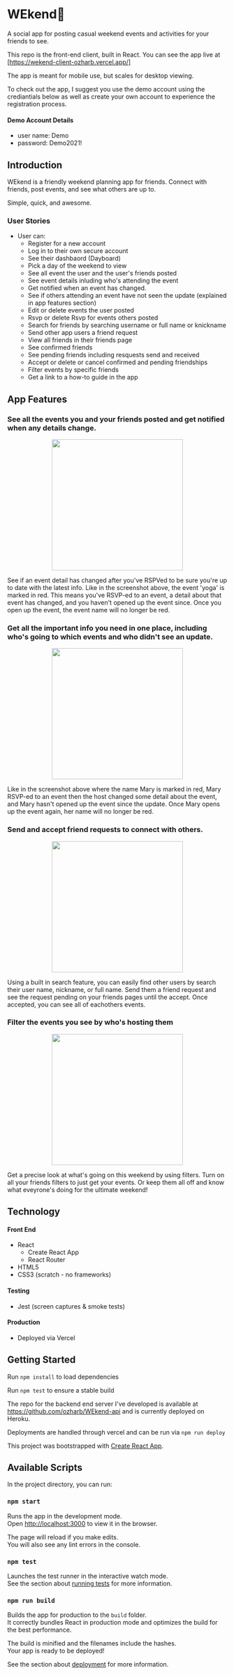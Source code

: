 # WEkend🌴
A social app for posting casual weekend events and activities for your friends to see.

This repo is the front-end client, built in React.  You can see the app live at [https://wekend-client-ozharb.vercel.app/]

The app is meant for mobile use, but scales for desktop viewing.

To check out the app, I suggest you use the demo account using the crediantials below as well as create your own account to experience the registration process.

#### Demo Account Details

* user name: Demo
* password: Demo2021!

## Introduction

WEkend is a friendly weekend planning app for friends. Connect with friends, post events, and see what others are up to. 

Simple, quick, and awesome.

### User Stories

- User can:
  - Register for a new account
  - Log in to their own secure account
  - See their dashbaord (Dayboard)
  - Pick a day of the weekend to view
  - See all event the user and the user's friends posted
  - See event details inluding who's attending the event
  - Get notified when an event has changed. 
  - See if others attending an event have not seen the update (explained in app features section)
  - Edit or delete events the user posted
  - Rsvp or delete Rsvp for events others posted
  - Search for friends by searching username or full name or knickname
  - Send other app users a friend request
  - View all friends in their friends page
  - See confirmed friends
  - See pending friends including resquests send and received
  - Accept or delete or cancel confirmed and pending friendships
  - Filter events by specific friends
  - Get a link to a how-to guide in the app

## App Features


### See all the events you and your friends posted and get notified when any details change.

<p align="center">
<img src="src/routes/LandingPage/images/alert-screenshot.jpg" width="300">
</p>
 See if an event detail has changed after you've RSPVed to be sure you're up to date with the latest info. Like in the screenshot above, the event 'yoga' is marked in red. This means you've RSVP-ed to an event, a detail about that event has changed, and you haven't opened up the event since. Once you open up the event, the event name will no longer be red. 


### Get all the important info you need in one place, including who's going to which events and who didn't see an update. 

<p align="center">
<img src="src/routes/LandingPage/images/wekend-expanded-screenshot.jpg" width="300">
</p>
Like in the screenshot above where the name Mary is marked in red, Mary RSVP-ed to an event then the host changed some detail about the event, and Mary hasn't opened up the event since the update. Once Mary opens up the event again, her name will no longer be red.

### Send and accept friend requests to connect with others. 
<p align="center">
<img src="src/routes/LandingPage/images/wekend-friends-screenshot.jpg" width="300">
</p>
Using a built in search feature, you can easily find other users by search their user name, nickname, or full name. Send them a friend request and see the request pending on your friends pages until the accept. Once accepted, you can see all of eachothers events.

### Filter the events you see by who's hosting them  
<p align="center">
<img src="src/routes/LandingPage/images/wekend-friend-filter.jpg" width="300">
</p>
Get a precise look at what's going on this weekend by using filters. Turn on all your friends filters to just get your events. Or keep them all off and know what eveyrone's doing for the ultimate weekend!

## Technology

#### Front End

* React
  * Create React App
  * React Router
* HTML5
* CSS3 (scratch - no frameworks)

#### Testing

* Jest (screen captures & smoke tests)

#### Production

* Deployed via Vercel

## Getting Started

Run `npm install` to load dependencies

Run `npm test` to ensure a stable build


The repo for the backend end server I've developed is available at https://github.com/ozharb/WEkend-api and is currently deployed on Heroku.

Deployments are handled through vercel and can be run via `npm run deploy`

This project was bootstrapped with [Create React App](https://github.com/facebook/create-react-app).

## Available Scripts

In the project directory, you can run:

### `npm start`

Runs the app in the development mode.\
Open [http://localhost:3000](http://localhost:3000) to view it in the browser.

The page will reload if you make edits.\
You will also see any lint errors in the console.

### `npm test`

Launches the test runner in the interactive watch mode.\
See the section about [running tests](https://facebook.github.io/create-react-app/docs/running-tests) for more information.

### `npm run build`

Builds the app for production to the `build` folder.\
It correctly bundles React in production mode and optimizes the build for the best performance.

The build is minified and the filenames include the hashes.\
Your app is ready to be deployed!

See the section about [deployment](https://facebook.github.io/create-react-app/docs/deployment) for more information.